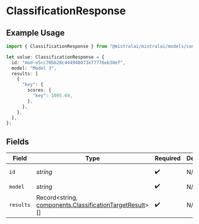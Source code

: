 # ClassificationResponse

## Example Usage

```typescript
import { ClassificationResponse } from "@mistralai/mistralai/models/components";

let value: ClassificationResponse = {
  id: "mod-e5cc70bb28c444948073e77776eb30ef",
  model: "Model 3",
  results: [
    {
      "key": {
        scores: {
          "key": 1095.69,
        },
      },
    },
  ],
};
```

## Fields

| Field                                                                                                            | Type                                                                                                             | Required                                                                                                         | Description                                                                                                      | Example                                                                                                          |
| ---------------------------------------------------------------------------------------------------------------- | ---------------------------------------------------------------------------------------------------------------- | ---------------------------------------------------------------------------------------------------------------- | ---------------------------------------------------------------------------------------------------------------- | ---------------------------------------------------------------------------------------------------------------- |
| `id`                                                                                                             | *string*                                                                                                         | :heavy_check_mark:                                                                                               | N/A                                                                                                              | mod-e5cc70bb28c444948073e77776eb30ef                                                                             |
| `model`                                                                                                          | *string*                                                                                                         | :heavy_check_mark:                                                                                               | N/A                                                                                                              |                                                                                                                  |
| `results`                                                                                                        | Record<string, [components.ClassificationTargetResult](../../models/components/classificationtargetresult.md)>[] | :heavy_check_mark:                                                                                               | N/A                                                                                                              |                                                                                                                  |